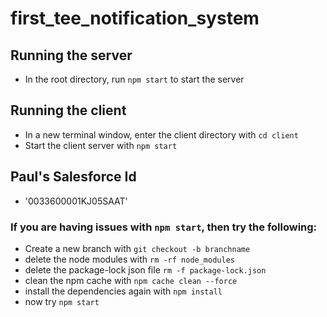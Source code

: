 # first_tee_notification_system

## Running the server
- In the root directory, run `npm start` to start the server

## Running the client 
- In a new terminal window, enter the client directory with `cd client` 
- Start the client server with `npm start` 

## Paul's Salesforce Id
- '0033600001KJ05SAAT'

### If you are having issues with `npm start`, then try the following:
- Create a new branch with `git checkout -b branchname`
- delete the node modules with `rm -rf node_modules`
- delete the package-lock json file `rm -f package-lock.json`
- clean the npm cache with `npm cache clean --force`
- install the dependencies again with `npm install`
- now try `npm start`

